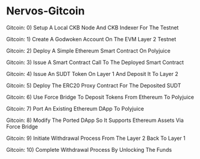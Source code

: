 # Nervos-Gitcoin

Gitcoin: 0) Setup A Local CKB Node And CKB Indexer For The Testnet

Gitcoin: 1) Create A Godwoken Account On The EVM Layer 2 Testnet

Gitcoin: 2) Deploy A Simple Ethereum Smart Contract On Polyjuice

Gitcoin: 3) Issue A Smart Contract Call To The Deployed Smart Contract

Gitcoin: 4) Issue An SUDT Token On Layer 1 And Deposit It To Layer 2

Gitcoin: 5) Deploy The ERC20 Proxy Contract For The Deposited SUDT

Gitcoin: 6) Use Force Bridge To Deposit Tokens From Ethereum To Polyjuice

Gitcoin: 7) Port An Existing Ethereum DApp To Polyjuice

Gitcoin: 8) Modify The Ported DApp So It Supports Ethereum Assets Via Force Bridge

Gitcoin: 9) Initiate Withdrawal Process From The Layer 2 Back To Layer 1

Gitcoin: 10) Complete Withdrawal Process By Unlocking The Funds




